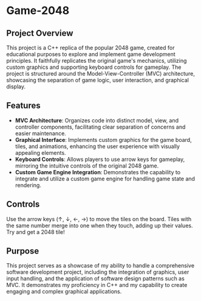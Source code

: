 # Game-2048

## Project Overview
This project is a C++ replica of the popular 2048 game, created for educational purposes to explore and implement game development principles. It faithfully replicates the original game's mechanics, utilizing custom graphics and supporting keyboard controls for gameplay. The project is structured around the Model-View-Controller (MVC) architecture, showcasing the separation of game logic, user interaction, and graphical display.

## Features
- **MVC Architecture**: Organizes code into distinct model, view, and controller components, facilitating clear separation of concerns and easier maintenance.
- **Graphical Interface**: Implements custom graphics for the game board, tiles, and animations, enhancing the user experience with visually appealing elements.
- **Keyboard Controls**: Allows players to use arrow keys for gameplay, mirroring the intuitive controls of the original 2048 game.
- **Custom Game Engine Integration**: Demonstrates the capability to integrate and utilize a custom game engine for handling game state and rendering.

## Controls
Use the arrow keys (↑, ↓, ←, →) to move the tiles on the board. Tiles with the same number merge into one when they touch, adding up their values. Try and get a 2048 tile!


## Purpose
This project serves as a showcase of my ability to handle a comprehensive software development project, including the integration of graphics, user input handling, and the application of software design patterns such as MVC. It demonstrates my proficiency in C++ and my capability to create engaging and complex graphical applications.
